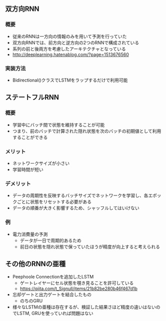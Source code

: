 ## 双方向RNN
### 概要
* 従来のRNNは一方向の情報のみを用いて予測を行っていた
* 双方向RNNでは、前方向と逆方向の2つのRNNで構成されている
* 系列の前と後両方を考慮したアーキテクチャとなっている
* http://deeplearning.hatenablog.com/?page=1513676560

### 実装方法
* Bidirectional()クラスでLSTMをラップするだけで利用可能

## ステートフルRNN
### 概要
* 学習中にバッチ間で状態を維持することが可能
* つまり、前のバッチで計算された隠れ状態を次のバッチの初期値として利用することができる

### メリット
* ネットワークサイズが小さい
* 学習時間が短い

### デメリット
* データの周期性を反映するバッチサイズでネットワークを学習し、各エポックごとに状態をリセットする必要がある
* データの順番が大きく影響するため、シャッフルしてはいけない

### 例
* 電力消費量の予測
    * データが一日で周期的あるため
    * 前日の状態を隠れ状態で保っていたほうが精度が向上すると考えられる

## その他のRNNの亜種
* Peephoole Connectionを追加したLSTM
    * ゲートレイヤーにセル状態を覗き見ることを許可している
    * https://qiita.com/t_Signull/items/21b82be280b46f467d1b
* 忘却ゲートと出力ゲートを結合したもの
    * のちのGRU
* 様々なLSTMの亜種は存在するが、検証した結果さほど精度の違いはないのでLSTM, GRUを使っていれば問題はない